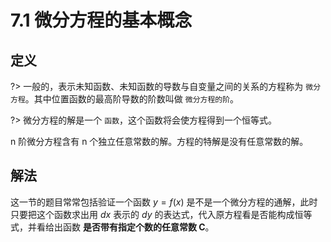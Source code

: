 # 7.1 微分方程的基本概念

## 定义

?> 一般的，表示未知函数、未知函数的导数与自变量之间的关系的方程称为 `微分方程`。其中位置函数的最高阶导数的阶数叫做 `微分方程的阶`。

?> 微分方程的解是一个 `函数`，这个函数将会使方程得到一个恒等式。

n 阶微分方程含有 n 个独立任意常数的解。方程的特解是没有任意常数的解。

## 解法

这一节的题目常常包括验证一个函数 $y = f(x)$ 是不是一个微分方程的通解，此时只要把这个函数求出用 $dx$ 表示的 $dy$ 的表达式，代入原方程看是否能构成恒等式，并看给出函数 **是否带有指定个数的任意常数 C**。